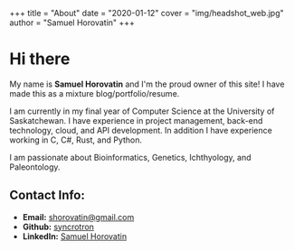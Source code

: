 +++
title = "About"
date = "2020-01-12"
cover = "img/headshot_web.jpg"
author = "Samuel Horovatin"
+++

# Hi there

My name is **Samuel Horovatin** and I'm the proud owner of this site! I have made this as a mixture blog/portfolio/resume.

I am currently in my final year of Computer Science at the University of Saskatchewan. I have experience in project management, back-end technology, cloud, and API development. In addition I have experience working in C, C#, Rust, and Python.

I am passionate about Bioinformatics, Genetics, Ichthyology, and Paleontology.

## Contact Info:
- **Email:** shorovatin@gmail.com
- **Github:** [syncrotron](https://github.com/syncrotron)
- **LinkedIn:** [Samuel Horovatin](https://ca.linkedin.com/in/sam-horovatin-0b31a0103)